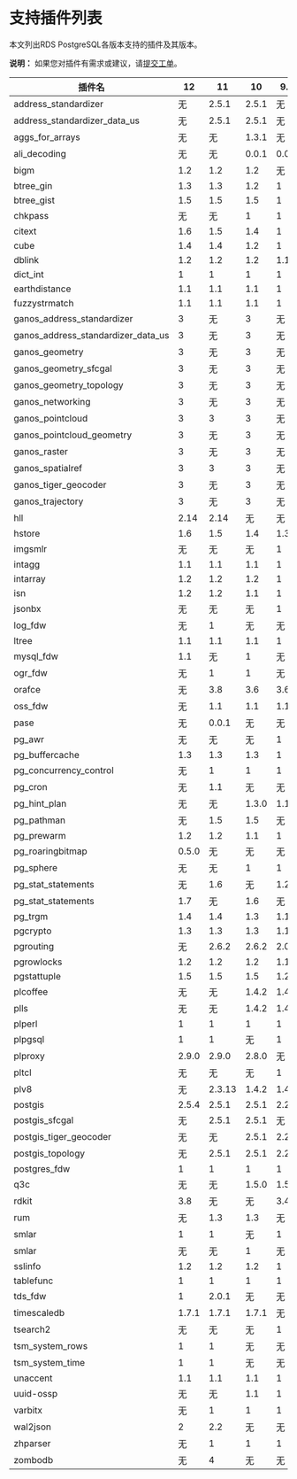 # 支持插件列表

本文列出RDS PostgreSQL各版本支持的插件及其版本。

**说明：** 如果您对插件有需求或建议，请[提交工单](https://selfservice.console.aliyun.com/ticket/createIndex)。

|插件名|12|11|10|9.4|
|---|--|--|--|---|
|address\_standardizer|无|2.5.1|2.5.1|无|
|address\_standardizer\_data\_us|无|2.5.1|2.5.1|无|
|aggs\_for\_arrays|无|无|1.3.1|无|
|ali\_decoding|无|无|0.0.1|0.0.1|
|bigm|1.2|1.2|1.2|无|
|btree\_gin|1.3|1.3|1.2|1|
|btree\_gist|1.5|1.5|1.5|1|
|chkpass|无|无|1|1|
|citext|1.6|1.5|1.4|1|
|cube|1.4|1.4|1.2|1|
|dblink|1.2|1.2|1.2|1.1|
|dict\_int|1|1|1|1|
|earthdistance|1.1|1.1|1.1|1|
|fuzzystrmatch|1.1|1.1|1.1|1|
|ganos\_address\_standardizer|3|无|3|无|
|ganos\_address\_standardizer\_data\_us|3|无|3|无|
|ganos\_geometry|3|无|3|无|
|ganos\_geometry\_sfcgal|3|无|3|无|
|ganos\_geometry\_topology|3|无|3|无|
|ganos\_networking|3|无|3|无|
|ganos\_pointcloud|3|3|3|无|
|ganos\_pointcloud\_geometry|3|无|3|无|
|ganos\_raster|3|无|3|无|
|ganos\_spatialref|3|3|3|无|
|ganos\_tiger\_geocoder|3|无|3|无|
|ganos\_trajectory|3|无|3|无|
|hll|2.14|2.14|无|无|
|hstore|1.6|1.5|1.4|1.3|
|imgsmlr|无|无|无|1|
|intagg|1.1|1.1|1.1|1|
|intarray|1.2|1.2|1.2|1|
|isn|1.2|1.2|1.1|1|
|jsonbx|无|无|无|1|
|log\_fdw|无|1|无|无|
|ltree|1.1|1.1|1.1|1|
|mysql\_fdw|1.1|无|1|无|
|ogr\_fdw|无|1|1|无|
|orafce|无|3.8|3.6|3.6|
|oss\_fdw|无|1.1|1.1|1.1|
|pase|无|0.0.1|无|无|
|pg\_awr|无|无|无|1|
|pg\_buffercache|1.3|1.3|1.3|1|
|pg\_concurrency\_control|无|1|1|1|
|pg\_cron|无|1.1|无|无|
|pg\_hint\_plan|无|无|1.3.0|1.1.3|
|pg\_pathman|无|1.5|1.5|无|
|pg\_prewarm|1.2|1.2|1.1|1|
|pg\_roaringbitmap|0.5.0|无|无|无|
|pg\_sphere|无|无|1|1|
|pg\_stat\_statements|无|1.6|无|1.2|
|pg\_stat\_statements|1.7|无|1.6|无|
|pg\_trgm|1.4|1.4|1.3|1.1|
|pgcrypto|1.3|1.3|1.3|1.1|
|pgrouting|无|2.6.2|2.6.2|2.0.0|
|pgrowlocks|1.2|1.2|1.2|1.1|
|pgstattuple|1.5|1.5|1.5|1.2|
|plcoffee|无|无|1.4.2|1.4.2|
|plls|无|无|1.4.2|1.4.2|
|plperl|1|1|1|1|
|plpgsql|1|1|无|1|
|plproxy|2.9.0|2.9.0|2.8.0|无|
|pltcl|无|无|无|1|
|plv8|无|2.3.13|1.4.2|1.4.2|
|postgis|2.5.4|2.5.1|2.5.1|2.2.8|
|postgis\_sfcgal|无|2.5.1|2.5.1|无|
|postgis\_tiger\_geocoder|无|无|2.5.1|2.2.8|
|postgis\_topology|无|2.5.1|2.5.1|2.2.8|
|postgres\_fdw|1|1|1|1|
|q3c|无|无|1.5.0|1.5.0|
|rdkit|3.8|无|无|3.4|
|rum|无|1.3|1.3|无|
|smlar|1|1|无|1|
|smlar|无|无|1|无|
|sslinfo|1.2|1.2|1.2|1|
|tablefunc|1|1|1|1|
|tds\_fdw|1|2.0.1|无|无|
|timescaledb|1.7.1|1.7.1|1.7.1|无|
|tsearch2|无|无|无|1|
|tsm\_system\_rows|1|1|无|无|
|tsm\_system\_time|1|1|无|无|
|unaccent|1.1|1.1|1.1|1|
|uuid-ossp|无|无|1.1|1|
|varbitx|无|1|1|1|
|wal2json|2|2.2|无|无|
|zhparser|无|1|1|1|
|zombodb|无|4|无|无|

